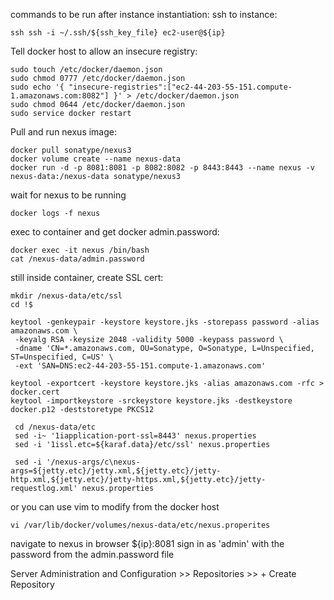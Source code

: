 

commands to be run after instance instantiation:
ssh to instance:
```
ssh ssh -i ~/.ssh/${ssh_key_file} ec2-user@${ip}
```

Tell docker host to allow an insecure registry:
```
sudo touch /etc/docker/daemon.json
sudo chmod 0777 /etc/docker/daemon.json
sudo echo '{ "insecure-registries":["ec2-44-203-55-151.compute-1.amazonaws.com:8082"] }' > /etc/docker/daemon.json
sudo chmod 0644 /etc/docker/daemon.json
sudo service docker restart
```

Pull and run nexus image:
```
docker pull sonatype/nexus3
docker volume create --name nexus-data
docker run -d -p 8081:8081 -p 8082:8082 -p 8443:8443 --name nexus -v nexus-data:/nexus-data sonatype/nexus3
```

wait for nexus to be running
```
docker logs -f nexus
```

exec to container and get docker admin.password:
```
docker exec -it nexus /bin/bash
cat /nexus-data/admin.password
```

still inside container, create SSL cert:
```
mkdir /nexus-data/etc/ssl
cd !$

keytool -genkeypair -keystore keystore.jks -storepass password -alias amazonaws.com \
 -keyalg RSA -keysize 2048 -validity 5000 -keypass password \
 -dname 'CN=*.amazonaws.com, OU=Sonatype, O=Sonatype, L=Unspecified, ST=Unspecified, C=US' \
 -ext 'SAN=DNS:ec2-44-203-55-151.compute-1.amazonaws.com'

keytool -exportcert -keystore keystore.jks -alias amazonaws.com -rfc > docker.cert
keytool -importkeystore -srckeystore keystore.jks -destkeystore docker.p12 -deststoretype PKCS12

 cd /nexus-data/etc
 sed -i~ '1iapplication-port-ssl=8443' nexus.properties
 sed -i '1issl.etc=${karaf.data}/etc/ssl' nexus.properties
 
 sed -i '/nexus-args/c\nexus-args=${jetty.etc}/jetty.xml,${jetty.etc}/jetty-http.xml,${jetty.etc}/jetty-https.xml,${jetty.etc}/jetty-requestlog.xml' nexus.properties
```

or you can use vim to modify from the docker host
```
vi /var/lib/docker/volumes/nexus-data/etc/nexus.properites
```

navigate to nexus in browser ${ip}:8081
sign in as 'admin' with the password from the admin.password file

Server Administration and Configuration >> Repositories >> + Create Repository